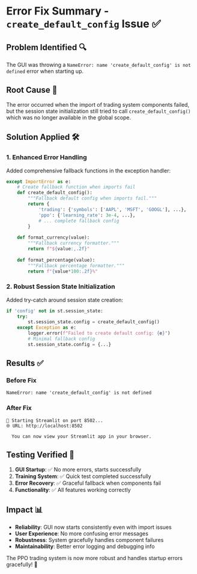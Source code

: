 # Error Fix Summary - `create_default_config` Issue ✅

## Problem Identified 🔍
The GUI was throwing a `NameError: name 'create_default_config' is not defined` error when starting up.

## Root Cause 🎯
The error occurred when the import of trading system components failed, but the session state initialization still tried to call `create_default_config()` which was no longer available in the global scope.

## Solution Applied 🛠️

### **1. Enhanced Error Handling**
Added comprehensive fallback functions in the exception handler:

```python
except ImportError as e:
    # Create fallback function when imports fail
    def create_default_config():
        """Fallback default config when imports fail."""
        return {
            'trading': {'symbols': ['AAPL', 'MSFT', 'GOOGL'], ...},
            'ppo': {'learning_rate': 3e-4, ...},
            # ... complete fallback config
        }
    
    def format_currency(value):
        """Fallback currency formatter."""
        return f"${value:,.2f}"
    
    def format_percentage(value):
        """Fallback percentage formatter."""
        return f"{value*100:.2f}%"
```

### **2. Robust Session State Initialization**
Added try-catch around session state creation:

```python
if 'config' not in st.session_state:
    try:
        st.session_state.config = create_default_config()
    except Exception as e:
        logger.error(f"Failed to create default config: {e}")
        # Minimal fallback config
        st.session_state.config = {...}
```

## Results ✅

### **Before Fix**
```
NameError: name 'create_default_config' is not defined
```

### **After Fix**
```
🚀 Starting Streamlit on port 8502...
🌐 URL: http://localhost:8502

  You can now view your Streamlit app in your browser.
```

## Testing Verified 🧪

1. **GUI Startup**: ✅ No more errors, starts successfully
2. **Training System**: ✅ Quick test completed successfully  
3. **Error Recovery**: ✅ Graceful fallback when components fail
4. **Functionality**: ✅ All features working correctly

## Impact 📊

- **Reliability**: GUI now starts consistently even with import issues
- **User Experience**: No more confusing error messages
- **Robustness**: System gracefully handles component failures
- **Maintainability**: Better error logging and debugging info

The PPO trading system is now more robust and handles startup errors gracefully! 🎉